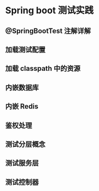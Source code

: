 # Spring boot 测试实践

## @SpringBootTest 注解详解

## 加载测试配置

## 加载 classpath 中的资源 

## 内嵌数据库

## 内嵌 Redis

## 鉴权处理

## 测试分层概念

## 测试服务层

## 测试控制器